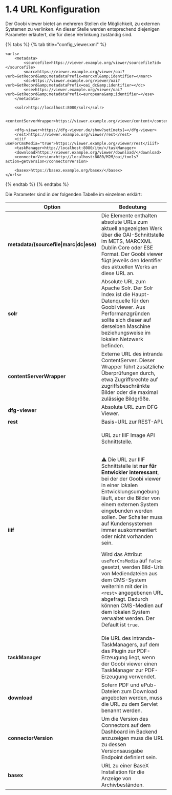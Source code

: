# 1.4 URL Konfiguration

Der Goobi viewer bietet an mehreren Stellen die Möglichkeit, zu externen Systemen zu verlinken. An dieser Stelle werden entsprechend diejenigen Parameter erläutert, die für diese Verlinkung zuständig sind.

{% tabs %}
{% tab title="config_viewer.xml" %}
```markup
<urls>
    <metadata>
        <sourcefile>https://viewer.example.org/viewer/sourcefile?id=</sourcefile>
        <marc>https://viewer.example.org/viewer/oai?verb=GetRecord&amp;metadataPrefix=marcxml&amp;identifier=</marc>
        <dc>https://viewer.example.org/viewer/oai?verb=GetRecord&amp;metadataPrefix=oai_dc&amp;identifier=</dc>
        <ese>https://viewer.example.org/viewer/oai?verb=GetRecord&amp;metadataPrefix=europeana&amp;identifier=</ese>
    </metadata>
    
    <solr>http://localhost:8080/solr</solr>
    
    <contentServerWrapper>https://viewer.example.org/viewer/content</contentServerWrapper>
 
    <dfg-viewer>https://dfg-viewer.de/show?set[mets]=</dfg-viewer>
    <rest>https://viewer.example.org/viewer/rest</rest>
    <iiif useForCmsMedia="true">https://viewer.example.org/viewer/rest</iiif>
    <taskManager>http://localhost:8080/itm/</taskManager>
    <download>https://viewer.example.org/viewer/download/</download>
    <connectorVersion>http://localhost:8080/M2M/oai/tools?action=getVersion</connectorVersion>

    <basex>https://basex.example.org/basex/</basex>
</urls>
```
{% endtab %}
{% endtabs %}

Die Parameter sind in der folgenden Tabelle im einzelnen erklärt:

| Option                                   | Bedeutung                                                                                                                                                                                                                                                                                                                                                                                                                                                                                                                                                                                                                                                                                                                                                                                                    |
| ---------------------------------------- | ------------------------------------------------------------------------------------------------------------------------------------------------------------------------------------------------------------------------------------------------------------------------------------------------------------------------------------------------------------------------------------------------------------------------------------------------------------------------------------------------------------------------------------------------------------------------------------------------------------------------------------------------------------------------------------------------------------------------------------------------------------------------------------------------------------ |
| **metadata/(sourcefile\|marc\|dc\|ese)** | Die Elemente enthalten absolute URLs zum aktuell angezeigten Werk über die OAI-Schnittstelle im METS, MARCXML Dublin Core oder ESE  Format. Der Goobi viewer fügt jeweils den Identifier des aktuellen Werks an diese URL an.                                                                                                                                                                                                                                                                                                                                                                                                                                                                                                                                                                                |
| **solr**                                 | Absolute URL zum Apache Solr. Der Solr Index ist die Haupt-Datenquelle für den Goobi viewer. Aus Performanzgründen sollte sich dieser auf derselben Maschine beziehungsweise im lokalen Netzwerk befinden.                                                                                                                                                                                                                                                                                                                                                                                                                                                                                                                                                                                                   |
| **contentServerWrapper**                 | Externe URL des intranda ContentServer. Dieser Wrapper führt zusätzliche Überprüfungen durch, etwa Zugriffsrechte auf zugriffsbeschränkte Bilder oder die maximal zulässige Bildgröße.                                                                                                                                                                                                                                                                                                                                                                                                                                                                                                                                                                                                                       |
| **dfg-viewer**                           | Absolute URL zum DFG Viewer.                                                                                                                                                                                                                                                                                                                                                                                                                                                                                                                                                                                                                                                                                                                                                                                 |
| **rest**                                 | Basis-URL zur REST-API.                                                                                                                                                                                                                                                                                                                                                                                                                                                                                                                                                                                                                                                                                                                                                                                      |
| **iiif**                                 | <p>URL zur IIIF Image API Schnittstelle.</p><p><strong></strong><br><strong></strong><span data-gb-custom-inline data-tag="emoji" data-code="26a0">⚠</span> Die URL zur IIIF Schnittstelle ist <strong>nur für Entwickler interessant</strong>, bei der der Goobi viewer in einer lokalen Entwicklungsumgebung läuft, aber die Bilder von einem externen System eingebunden werden sollen. Der Schalter muss auf Kundensystemen immer auskommentiert oder nicht vorhanden sein.</p><p>Wird das Attribut <code>useForCmsMedia</code> auf <code>false</code> gesetzt, werden Bild-Urls von Mediendateien aus dem CMS-System weiterhin mit der in <code>&#x3C;rest></code> angegebenen URL abgefragt. Dadurch können CMS-Medien auf dem lokalen System verwaltet werden. Der Default ist <code>true</code>.</p> |
| **taskManager**                          | Die URL des intranda-TaskManagers, auf dem das Plugin zur PDF-Erzeugung liegt, wenn der Goobi viewer einen TaskManager zur PDF-Erzeugung verwendet.                                                                                                                                                                                                                                                                                                                                                                                                                                                                                                                                                                                                                                                          |
| **download**                             | Sofern PDF und ePub-Dateien zum Download angeboten werden, muss die URL zu dem Servlet benannt werden.                                                                                                                                                                                                                                                                                                                                                                                                                                                                                                                                                                                                                                                                                                       |
| **connectorVersion**                     | Um die Version des Connectors auf dem Dashboard im Backend anzuzeigen muss die URL zu dessen Versionsausgabe Endpoint definiert sein.                                                                                                                                                                                                                                                                                                                                                                                                                                                                                                                                                                                                                                                                        |
| **basex**                                | URL zu einer BaseX Installation für die Anzeige von Archivbeständen.                                                                                                                                                                                                                                                                                                                                                                                                                                                                                                                                                                                                                                                                                                                                         |

